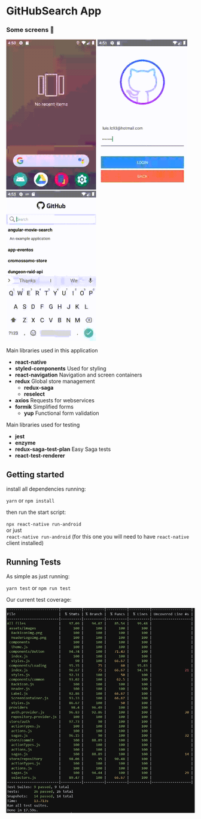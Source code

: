 # GitHubSearch App

### Some screens :tada:
![Demo Image](demo/Login.gif)
![Demo Image](demo/Search.gif)
![Demo Image](demo/Filter.gif)

Main libraries used in this application

- **react-native**
- **styled-components** Used for styling
- **react-navigation** Navigation and screen containers
- **redux** Global store management
    - **redux-saga** 
    - **reselect**
- **axios** Requests for webservices
- **formik** Simplified forms
    - **yup** Functional form validation  

Main libraries used for testing

- **jest**
- **enzyme**
- **redux-saga-test-plan** Easy Saga tests 
- **react-test-renderer**

## Getting started 

install all dependencies running:

`yarn` or `npm install`

then run the start script:

`npx react-native run-android` <br />
or just <br />
`react-native run-android` (for this one you will need to have `react-native` client installed)

## Running Tests

As simple as just running:

`yarn test` or `npm run test`

Our current test coverage:

![Demo Image](demo/TestReport.png)
